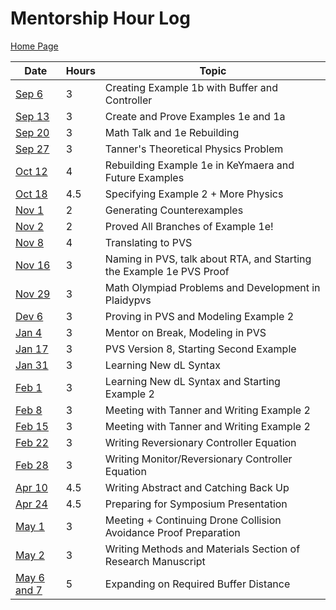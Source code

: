 # Mentorship Hour Log

[Home Page](README.md)

| Date                                  | Hours | Topic                                                                |
| ------------------------------------- | ----- | -------------------------------------------------------------------- |
| [Sep 6](journals/2023-09-06.md)       | 3     | Creating Example 1b with Buffer and Controller                       |
| [Sep 13](journals/2023-09-13.md)      | 3     | Create and Prove Examples 1e and 1a                                  |
| [Sep 20](journals/2023-09-20.md)      | 3     | Math Talk and 1e Rebuilding                                          |
| [Sep 27](journals/2023-09-27.md)      | 3     | Tanner's Theoretical Physics Problem                                 |
| [Oct 12](journals/2023-10-12.md)      | 4     | Rebuilding Example 1e in KeYmaera and Future Examples                |
| [Oct 18](journals/2023-10-18.md)      | 4.5   | Specifying Example 2 + More Physics                                  |
| [Nov 1](journals/2023-11-01.md)       | 2     | Generating Counterexamples                                           |
| [Nov 2](journals/2023-11-02.md)       | 2     | Proved All Branches of Example 1e!                                   |
| [Nov 8](journals/2023-11-08.md)       | 4     | Translating to PVS                                                   |
| [Nov 16](journals/2023-11-16.md)      | 3     | Naming in PVS, talk about RTA, and Starting the Example 1e PVS Proof |
| [Nov 29](journals/2023-11-29.md)      | 3     | Math Olympiad Problems and Development in Plaidypvs                  |
| [Dev 6](journals/2023-12-06.md)       | 3     | Proving in PVS and Modeling Example 2                                |
| [Jan 4](journals/2024-01-04.md)       | 3     | Mentor on Break, Modeling in PVS                                     |
| [Jan 17](journals/2024-01-17.md)      | 3     | PVS Version 8, Starting Second Example                               |
| [Jan 31](journals/2024-01-31.md)      | 3     | Learning New dL Syntax                                               |
| [Feb 1](journals/2024-02-01.md)       | 3     | Learning New dL Syntax and Starting Example 2                        |
| [Feb 8](journals/2024-02-08.md)       | 3     | Meeting with Tanner and Writing Example 2                            |
| [Feb 15](journals/2024-02-15.md)      | 3     | Meeting with Tanner and Writing Example 2                            |
| [Feb 22](journals/2024-02-22.md)      | 3     | Writing Reversionary Controller Equation                             |
| [Feb 28](journals/2024-02-28.md)      | 3     | Writing Monitor/Reversionary Controller Equation                     |
| [Apr 10](journals/2024-04-10.md)      | 4.5   | Writing Abstract and Catching Back Up                                |
| [Apr 24](journals/2024-04-24.md)      | 4.5   | Preparing for Symposium Presentation                                 |
| [May 1](journals/2024-05-01.md)       | 3     | Meeting + Continuing Drone Collision Avoidance Proof Preparation     |
| [May 2](journals/2024-05-02.md)       | 3     | Writing Methods and Materials Section of Research Manuscript         |
| [May 6 and 7](journals/2024-05-06.md) | 5     | Expanding on Required Buffer Distance                                |
